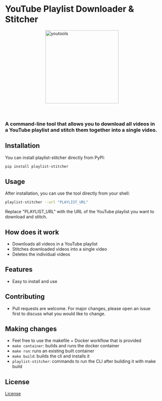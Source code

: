 # YouTube Playlist Downloader & Stitcher

<img src="./youtools.jpeg" alt="youtools" style="width:25vw; min-width: 200px; max-width: 400px; display: block; margin-left: auto; margin-right: auto;"/>
</br></br>

### A command-line tool that allows you to download all videos in a YouTube playlist and stitch them together into a single video.

## Installation

You can install playlist-stitcher directly from PyPI:

```bash
pip install playlist-stitcher
```

## Usage

After installation, you can use the tool directly from your shell:

```bash
playlist-stitcher --url "PLAYLIST_URL"
```

Replace "PLAYLIST_URL" with the URL of the YouTube playlist you want to download and stitch.

## How does it work

- Downloads all videos in a YouTube playlist
- Stitches downloaded videos into a single video
- Deletes the individual videos

## Features

- Easy to install and use

## Contributing

- Pull requests are welcome. For major changes, please open an issue first to discuss what you would like to change.

## Making changes

- Feel free to use the makefile + Docker workflow that is provided
- `make container`: builds and runs the docker container
- `make run`: runs an existing built container
- `make build`: builds the cli and installs it
- `playlist-stitcher`: commands to run the CLI after building it with make build

## License

[License](./LICENSE)
